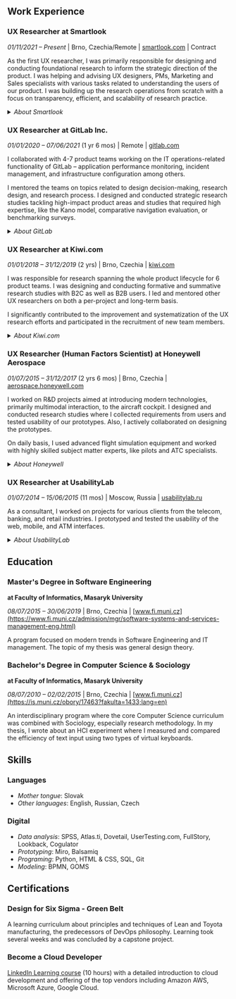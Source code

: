 ## Work Experience

### **UX Researcher** at Smartlook
*01/11/2021 – Present* | Brno, Czechia/Remote | [smartlook.com](smartlook.com) | Contract

As the first UX researcher, I was primarily responsible for designing and conducting foundational research to inform the strategic direction of the product. I was helping and advising UX designers, PMs, Marketing and Sales specialists with various tasks related to understanding the users of our product. I was building up the research operations from scratch with a focus on transparency, efficient, and scalability of research practice. 

<details>
	<summary><i>About Smartlook</i></summary>
	Smartlook is an early-stage technology startup developing a digital experience monitoring tool. The core of the product is an advanced session replays engine enhanced with various analytical and monitoring functionalities. In late 2020, Smartlook secured a €3M investment in series A and aims for rapid growth and expansion in upcoming years. 
</details>


### **UX Researcher** at GitLab Inc.
*01/01/2020 – 07/06/2021* (1 yr 6 mos) | Remote | [gitlab.com](https://gitlab.com)

I collaborated with 4-7 product teams working on the IT operations-related functionality of GitLab – application performance monitoring, incident management, and infrastructure configuration among others.

I mentored the teams on topics related to design decision-making, research design, and research process. I designed and conducted strategic research studies tackling high-impact product areas and studies that required high expertise, like the Kano model, comparative navigation evaluation, or benchmarking surveys.

<details>
	<summary><i>About GitLab</i></summary>
	GitLab is a web-based DevOps lifecycle platform used by more than 30 milion users. The company is one of the biggest all-remote companies in the world with unique company culture. I worked there during its pre-IPO unicorn period.
</details>

    
### **UX Researcher** at Kiwi.com
*01/01/2018 – 31/12/2019* (2 yrs) | Brno, Czechia | [kiwi.com](https://kiwi.com)

I was responsible for research spanning the whole product lifecycle for 6 product teams. I was designing and conducting formative and summative research studies with B2C as well as B2B users. I led and mentored other UX researchers on both a per-project and long-term basis.

I significantly contributed to the improvement and systematization of the UX research efforts and participated in the recruitment of new team members.
 
 <details>
	<summary><i>About Kiwi.com</i></summary>
	Kiwi.com's product is a travel search engine and OTA in one. The algorithms behind it create efficient combinations of air and ground transport, ride-hailing that cannot be found anywhere else. Kiwi.com is one of the most successful Czech startups with a turnover of more than €1.3Bn in 2019.
</details>
 
### **UX Researcher** (Human Factors Scientist) at Honeywell Aerospace
*01/07/2015 – 31/12/2017* (2 yrs 6 mos) | Brno, Czechia | [aerospace.honeywell.com](https://aerospace.honeywell.com/)

I worked on R&D projects aimed at introducing modern technologies, primarily multimodal interaction, to the aircraft cockpit. I designed and conducted research studies where I collected requirements from users and tested usability of our prototypes. Also, I actively collaborated on designing the prototypes.

On daily basis, I used advanced flight simulation equipment and worked with highly skilled subject matter experts, like pilots and ATC specialists.

<details>
	<summary><i>About Honeywell</i></summary>
	Honeywell International Inc. is a giant multinational conglomerate producing everything from to shoes and ACs to cockpit systems and spacecraft parts.
</details>

    
### UX Researcher at UsabilityLab
*01/07/2014 – 15/06/2015* (11 mos) | Moscow, Russia | [usabilitylab.ru](https://usabilitylab.ru)

As a consultant, I worked on projects for various clients from the telecom, banking, and retail industries. I prototyped and tested the usability of the web, mobile, and ATM interfaces.

<details>
	<summary><i>About UsabilityLab</i></summary>
	UsabilityLab LLC is one of the biggest and oldest usability consultancy firms in Russia. 
</details>
    

## Education
### Master's Degree in Software Engineering
**at Faculty of Informatics, Masaryk University**

*08/07/2015 – 30/06/2019* | Brno, Czechia | [www.fi.muni.cz](https://www.fi.muni.cz/admission/mgr/software-systems-and-services-management-eng.html)

A program focused on modern trends in Software Engineering and IT management. The topic of my thesis was general design theory.

### Bachelor's Degree in Computer Science & Sociology
**at Faculty of Informatics, Masaryk University**

*08/07/2010 – 02/02/2015* | Brno, Czechia | [www.fi.muni.cz](https://is.muni.cz/obory/17463?fakulta=1433;lang=en)

An interdisciplinary program where the core Computer Science curriculum was combined with Sociology, especially research methodology. In my thesis, I wrote about an HCI experiment where I measured and compared the efficiency of text input using two types of virtual keyboards. 

## Skills
### Languages
- *Mother tongue*: Slovak
- *Other languages*: English, Russian, Czech

### Digital
- *Data analysis*: SPSS, Atlas.ti, Dovetail, UserTesting.com, FullStory, Lookback, Cogulator
- *Prototyping*: Miro, Balsamiq
- *Programing*: Python, HTML & CSS, SQL, Git
- *Modeling*: BPMN, GOMS

## Certifications
### Design for Six Sigma - Green Belt
A learning curriculum about principles and techniques of Lean and Toyota manufacturing, the predecessors of DevOps philosophy. Learning took several weeks and was concluded by a capstone project.

### Become a Cloud Developer
[LinkedIn Learning course](https://www.linkedin.com/learning/paths/become-a-cloud-developer) (10 hours) with a detailed introduction to cloud development and offering of the top vendors including Amazon AWS, Microsoft Azure, Google Cloud.
